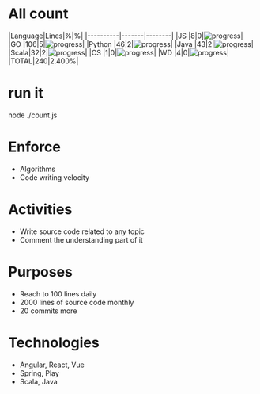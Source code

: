 # All count
|Language|Lines|%|%|
|----------|-------|--------|
|JS   |8|0|![progress](http://progressed.io/bar/0 "progress")|
|GO   |106|5|![progress](http://progressed.io/bar/5 "progress")|
|Python |46|2|![progress](http://progressed.io/bar/2 "progress")|
|Java |43|2|![progress](http://progressed.io/bar/2 "progress")|
|Scala|32|2|![progress](http://progressed.io/bar/2 "progress")|
|CS   |1|0|![progress](http://progressed.io/bar/0 "progress")|
|WD   |4|0|![progress](http://progressed.io/bar/0 "progress")|
|TOTAL|240|2.400%|

# run it
node ./count.js
    
# Enforce
* Algorithms
* Code writing velocity

# Activities
* Write source code related to any topic
* Comment the understanding part of it
    
# Purposes
* Reach to 100 lines daily
* 2000 lines of source code monthly
* 20 commits more

# Technologies
* Angular, React, Vue
* Spring, Play
* Scala, Java
